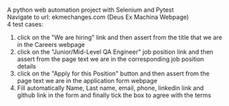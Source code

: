 A python web automation project with Selenium and Pytest  
Navigate to url: ekmechanges.com (Deus Ex Machina Webpage)  
4 test cases:
1. click on the "We are hiring" link and then assert from the title that we are in the Careers webpage
2. click on the "Junior/Mid-Level QA Engineer" job position link and then assert from the page text we are in the corresponding job position details  
3. click on the "Apply for this Position" button and then assert from the page text we are in the application form webpage
4. Fill automatically Name, Last name, email, phone, linkedin link and github link in the form and finally tick the box to agree with the terms
   

